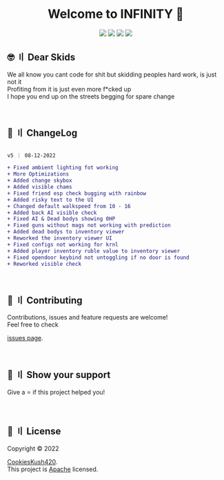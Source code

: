 <h1 align="center">Welcome to INFINITY 👋</h1>
<p align="center">
  <img src="https://img.shields.io/badge/version-5-blue.svg?cacheSeconds=2592000" >
  <img src="https://img.shields.io/badge/Maintained%3F-yes-green.svg" >
  <img src="https://img.shields.io/badge/license-Apache-yellow.svg" >
  <img src="https://img.shields.io/github/last-commit/Callumgm/INFINITY">
</p>


## <a id="skids"></a>🤓 〢 Dear Skids
We all know you cant code for shit but skidding peoples hard work, is just not it \
Profiting from it is just even more f\*cked up \
I hope you end up on the streets begging for spare change

<br>


## 💭 〢 ChangeLog

```diff

v5 ⋮ 08-12-2022

+ Fixed ambient lighting fot working
+ More Optimizations
+ Added change skybox
+ Added visible chams
+ Fixed friend esp check bugging with rainbow
+ Added risky text to the UI
+ Changed default walkspeed from 10 - 16
+ Added back AI visible check
+ Fixed AI & Dead bodys showing 0HP
+ Fixed guns without mags not working with prediction
+ Added dead bodys to inventory viewer
+ Reworked the inventory viewer UI
+ Fixed configs not working for krnl
+ Added player inventory ruble value to inventory viewer
+ Fixed opendoor keybind not untoggling if no door is found
+ Reworked visible check
```

<br>

## 🤝 〢 Contributing

Contributions, issues and feature requests are welcome!<br />Feel free to check

[issues page](https://github.com/Callumgm/Clean-GUI-Template/issues).  



<br>

## 🌟 〢 Show your support

Give a ⭐️ if this project helped you! 


<br>


## 📝 〢 License

 Copyright © 2022

[CookiesKush420](https://github.com/Callumgm).<br />  This project is [Apache](https://github.com/Callumgm/INFINITY/blob/main/LICENSE.md) licensed. 



